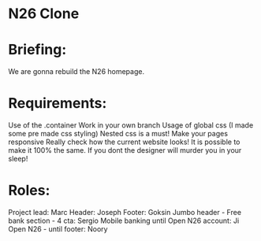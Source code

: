 # N26 Clone


# Briefing:
We are gonna rebuild the N26 homepage.

# Requirements:
Use of the .container
Work in your own branch
Usage of global css (I made some pre made css styling)
Nested css is a must!
Make your pages responsive
Really check how the current website looks! It is possible to make it 100% the same. If you dont the designer will murder you in your sleep! 

# Roles:
Project lead: Marc
Header: Joseph 
Footer: Goksin
Jumbo header - Free bank section - 4 cta: Sergio
Mobile banking until Open N26 account: Ji
Open N26 - until footer: Noory
